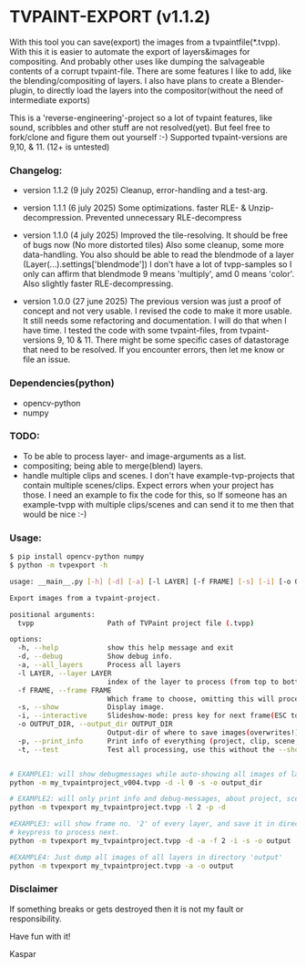 TVPAINT-EXPORT (v1.1.2)
==============

With this tool you can save(export) the images from a tvpaintfile(*.tvpp). With this it is easier to automate the
export of layers&images for compositing. And probably other uses like dumping the salvageable contents of a
corrupt tvpaint-file. There are some features I like to add, like the blending/compositing of
layers. I also have plans to create a Blender-plugin, to directly load the layers into the compositor(without the need of intermediate exports)  

This is a 'reverse-engineering'-project so a lot of tvpaint features, like sound, scribbles and other
stuff are not resolved(yet). But feel free to fork/clone and figure them out yourself :-)
Supported tvpaint-versions are 9,10, & 11. (12+ is untested)

### Changelog:
- version 1.1.2  (9 july 2025)
Cleanup, error-handling and a test-arg.

- version 1.1.1  (6 july 2025)
Some optimizations. faster RLE- & Unzip-decompression. Prevented unnecessary RLE-decompress

- version 1.1.0  (4 july 2025)
Improved the tile-resolving. It should be free of bugs now (No more distorted tiles)
Also some cleanup, some more data-handling. You also should be able to read the blendmode of a layer (Layer(...).settings['blendmode'])
I don't have a lot of tvpp-samples so I only can affirm that blendmode 9 means 'multiply', amd 0 means 'color'. Also slightly faster RLE-decompressing.

- version 1.0.0  (27 june 2025)
The previous version was just a proof of concept and not very usable.
I revised the code to make it more usable. It still needs some refactoring and documentation. I will do that when I have time.
I tested the code with some tvpaint-files, from tvpaint-versions 9, 10 & 11. There might be some specific cases of datastorage that need to be resolved.
If you encounter errors, then let me know or file an issue.

### Dependencies(python)
- opencv-python
- numpy

### TODO:
- To be able to process layer- and image-arguments as a list.
- compositing; being able to merge(blend) layers.
- handle multiple clips and scenes. I don't have example-tvp-projects that contain multiple scenes/clips. Expect errors when your project has those. I need an example to fix the code for this, so If someone has an example-tvpp with multiple clips/scenes and can send it to me then that would be nice :-)

### Usage:
```sh
$ pip install opencv-python numpy
$ python -m tvpexport -h

usage: __main__.py [-h] [-d] [-a] [-l LAYER] [-f FRAME] [-s] [-i] [-o OUTPUT_DIR] [-p] tvpaint-file()

Export images from a tvpaint-project.

positional arguments:
  tvpp                  Path of TVPaint project file (.tvpp)

options:
  -h, --help            show this help message and exit
  -d, --debug           Show debug info.
  -a, --all_layers      Process all layers
  -l LAYER, --layer LAYER
                        index of the layer to process (from top to bottom = [0:])
  -f FRAME, --frame FRAME
                        Which frame to choose, omitting this will process all frames of the layer.
  -s, --show            Display image.
  -i, --interactive     Slideshow-mode: press key for next frame(ESC to quit)
  -o OUTPUT_DIR, --output_dir OUTPUT_DIR
                        Output-dir of where to save images(overwrites!).
  -p, --print_info      Print info of everything (project, clip, scene, layer)
  -t, --test            Test all processing, use this without the --show option for quicker testing.


# EXAMPLE1: will show debugmessages while auto-showing all images of layer 0 (index = top to bottom), and save the images as png to directory 'output_dir'
python -m my_tvpaintproject_v004.tvpp -d -l 0 -s -o output_dir

# EXAMPLE2: will only print info and debug-messages, about project, scene0 , clip0, layer2
python -m tvpexport my_tvpaintproject.tvpp -l 2 -p -d

#EXAMPLE3: will show frame no. '2' of every layer, and save it in directory 'output', and wait for a
# keypress to process next.
python -m tvpexport my_tvpaintproject.tvpp -d -a -f 2 -i -s -o output

#EXAMPLE4: Just dump all images of all layers in directory 'output'
python -m tvpexport my_tvpaintproject.tvpp -a -o output
```

### Disclaimer
If something breaks or gets destroyed then it is not my fault or responsibility.

Have fun with it!

Kaspar

